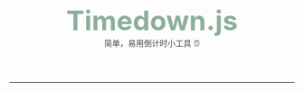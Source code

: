<div style="padding-top: 2em;font-weight: bold;color: #8baf9b;font-size: 48px;text-align:center;">Timedown.js</div>
<div style="color: #464646;margin-bottom: 60px;text-align:center;">简单，易用倒计时小工具 ⏰</div>

- - -
